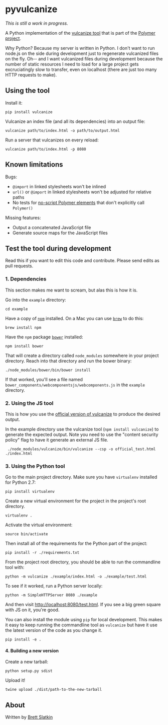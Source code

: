 # pyvulcanize

*This is still a work in progress.*

A Python implementation of the [vulcanize tool](https://github.com/Polymer/vulcanize) that is part of the [Polymer project](https://www.polymer-project.org).

Why Python? Because my server is written in Python. I don't want to run node.js on the side during development just to regenerate vulcanized files on the fly. Oh-- and I want vulcanized files during development because the number of static resources I need to load for a large project gets excruciatingly slow to transfer, even on localhost (there are just too many HTTP requests to make).

## Using the tool

Install it:

```
pip install vulcanize
```

Vulcanize an index file (and all its dependencies) into an output file:

```
vulcanize path/to/index.html -o path/to/output.html
```

Run a server that vulcanizes on every reload:

```
vulcanize path/to/index.html -p 8080
```

## Known limitations

Bugs:

- `@import` in linked stylesheets won't be inlined
- `url()` or `@import` in linked stylesheets won't be adjusted for relative paths
- No tests for [no-script Polymer elements](https://www.polymer-project.org/docs/polymer/polymer.html#altregistration) that don't explicitly call `Polymer()`

Missing features:

- Output a concatenated JavaScript file
- Generate source maps for the JavaScript files

## Test the tool during development

Read this if you want to edit this code and contribute. Please send edits as pull requests.

### 1. Dependencies

This section makes me want to scream, but alas this is how it is.

Go into the `example` directory:

```
cd example
```

Have a copy of [`npm`](https://www.npmjs.com/) installed. On a Mac you can use [`brew`](http://brew.sh/) to do this:

```
brew install npm
```

Have the `npm` package [`bower`](http://bower.io/) installed:

```
npm install bower
```

That will create a directory called `node_modules` somewhere in your project directory. Reach into that directory and run the bower binary:

```
./node_modules/bower/bin/bower install
```

If that worked, you'll see a file named `bower_components/webcomponentsjs/webcomponents.js` in the `example` directory.

### 2. Using the JS tool

This is how you use the [official version of vulcanize](https://github.com/Polymer/vulcanize) to produce the desired output.

In the example directory use the vulcanize tool (`npm install vulcanize`) to generate the expected output. Note you need to use the "content security policy" flag to have it generate an external JS file.

```
 ./node_modules/vulcanize/bin/vulcanize --csp -o official_test.html ./index.html
```

### 3. Using the Python tool

Go to the main project directory. Make sure you have `virtualenv` installed for Python 2.7:

```
pip install virtualenv
```

Create a new virtual environment for the project in the project's root directory.

```
virtualenv .
```

Activate the virtual environment:

```
source bin/activate
```

Then install all of the requirements for the Python part of the project:

```
pip install -r ./requirements.txt
```

From the project root directory, you should be able to run the commandline tool with:

```
python -m vulcanize ./example/index.html -o ./example/test.html
```

To see if it worked, run a Python server locally:

```
python -m SimpleHTTPServer 8080 ./example
```

And then visit <http://localhost:8080/test.html>. If you see a big green square with JS on it, you're good.

You can also install the module using `pip` for local development. This makes it easy to keep running the commandline tool as `vulcanize` but have it use the latest version of the code as you change it.

```
pip install -e .
```

#### 4. Building a new version

Create a new tarball:

```
python setup.py sdist
```

Upload it!

```
twine upload ./dist/path-to-the-new-tarball
```

## About

Written by [Brett Slatkin](http://www.onebigfluke.com)
